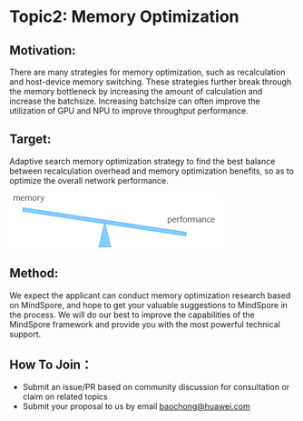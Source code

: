 # Topic2: Memory Optimization

## Motivation:
​There are many strategies for memory optimization, such as recalculation and host-device memory switching. These strategies further break through the memory bottleneck by increasing the amount of calculation and increase the batchsize. Increasing batchsize can often improve the utilization of GPU and NPU to improve throughput performance.

## Target:

Adaptive search memory optimization strategy to find the best balance between recalculation overhead and memory optimization benefits, so as to optimize the overall network performance.

![memor_opt](memor_opt.PNG)

## Method:
​We expect the applicant can conduct memory optimization research based on MindSpore, and hope to get your valuable suggestions to MindSpore in the process. We will do our best to improve the capabilities of the MindSpore framework and  provide you with the most powerful technical support.

## How To Join：
* Submit an issue/PR based on community discussion for consultation or claim on related topics
* Submit your proposal to us by email baochong@huawei.com